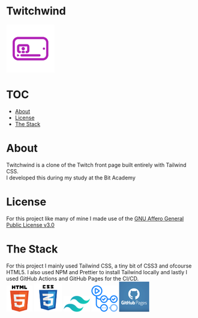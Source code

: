 # Twitchwind
<img src="site/assets/favicon.png">

# TOC
- [About](#about)
- [License](#license)
- [The Stack](#the-stack)

# About
Twitchwind is a clone of the Twitch front page built entirely with Tailwind CSS.\
I developed this during my study at the Bit Academy

# License
For this project like many of mine I made use of the <a href="LICENSE">GNU Affero General Public License v3.0</a>

# The Stack
For this project I mainly used Tailwind CSS, a tiny bit of CSS3 and ofcourse HTML5. I also used NPM and Prettier to install Tailwind locally and lastly I used GitHub Actions and GitHub Pages for the CI/CD.\
<img src="readme-images/html5.png" width="70">
<img src="readme-images/css3.png" width="75">
<img src="readme-images/tailwind.png" width="70">
<img src="readme-images/github-actions.png" width="70">
<img src="readme-images/github-pages.png" width="80">